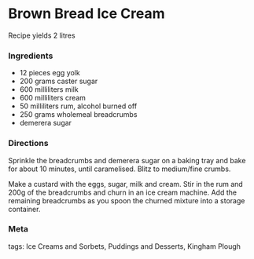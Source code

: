 # Brown Bread Ice Cream

Recipe yields 2 litres 

### Ingredients
 * 12 pieces egg yolk
 * 200 grams caster sugar
 * 600 milliliters milk
 * 600 milliliters cream
 * 50 milliliters rum, alcohol burned off
 * 250 grams wholemeal breadcrumbs
 * demerera sugar

### Directions

Sprinkle the breadcrumbs and demerera sugar on a baking tray and bake for about 10 minutes, until caramelised.  Blitz to medium/fine crumbs.

Make a custard with the eggs, sugar, milk and cream.  Stir in the rum and 200g of the breadcrumbs and churn in an ice cream machine.  Add the remaining breadcrumbs as you spoon the churned mixture into a storage container.

### Meta

tags: Ice Creams and Sorbets, Puddings and Desserts, Kingham Plough

